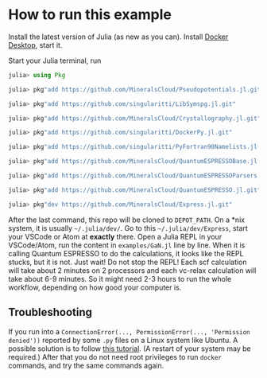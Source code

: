 # How to run this example

Install the latest version of Julia (as new as you can).
Install [Docker Desktop](https://docs.docker.com/docker-for-mac/install/), start it.

Start your Julia terminal, run

```julia
julia> using Pkg

julia> pkg"add https://github.com/MineralsCloud/Pseudopotentials.jl.git"

julia> pkg"add https://github.com/singularitti/LibSymspg.jl.git"

julia> pkg"add https://github.com/MineralsCloud/Crystallography.jl.git"

julia> pkg"add https://github.com/singularitti/DockerPy.jl.git"

julia> pkg"add https://github.com/singularitti/PyFortran90Namelists.jl.git"

julia> pkg"add https://github.com/MineralsCloud/QuantumESPRESSOBase.jl.git"

julia> pkg"add https://github.com/MineralsCloud/QuantumESPRESSOParsers.jl.git"

julia> pkg"add https://github.com/MineralsCloud/QuantumESPRESSO.jl.git"

julia> pkg"dev https://github.com/MineralsCloud/Express.jl.git"
```

After the last command, this repo will be cloned to `DEPOT_PATH`. On a *nix system, it is
usually `~/.julia/dev/`. Go to this `~/.julia/dev/Express`, start your VSCode or Atom at
**exactly** there. Open a Julia REPL in your VSCode/Atom, run the content in
`examples/GaN.jl` line by line. When it is calling Quantum ESPRESSO to do the calculations,
it looks like the REPL stucks, but it is not. Just wait! Do not stop the REPL! Each scf
calculation will take about 2 minutes on 2 processors and each vc-relax calculation will
take about 6-9 minutes. So it might need 2-3 hours to run the whole workflow, depending on
how good your computer is.

## Troubleshooting

If you run into a `ConnectionError(..., PermissionError(..., 'Permission denied'))` reported
by some `.py` files on a Linux system like Ubuntu. A possible solution is to follow
[this tutorial](https://docs.docker.com/engine/install/linux-postinstall/#manage-docker-as-a-non-root-user).
(A restart of your system may be required.) After that you do not need root privileges to
run `docker` commands, and try the same commands again.
